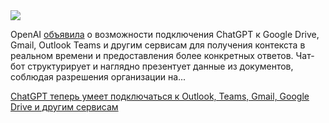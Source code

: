 <!--2025-06-05 12:31:36-->
<div class="yb">
  <div class="rss habr"><img src="https://habrastorage.org/webt/hc/6t/4r/hc6t4ryxxaddf_se6mp0k2rc-qy.jpeg" /><p>OpenAI <a href="https://x.com/openai/status/1930319398897889707" rel="noopener noreferrer nofollow">объявила</a> о возможности подключения ChatGPT к Google Drive, Gmail, Outlook Teams и другим сервисам для получения контекста в реальном времени и предоставления более конкретных ответов. Чат-бот структурирует и наглядно презентует данные из документов, соблюдая разрешения организации на... <p class="titl"><a href="https://habr.com/ru/news/915956/?utm_source=habrahabr&utm_medium=rss&utm_campaign=915956">ChatGPT теперь умеет подключаться к Outlook, Teams, Gmail, Google Drive и другим сервисам</a></p></div>
</div>
